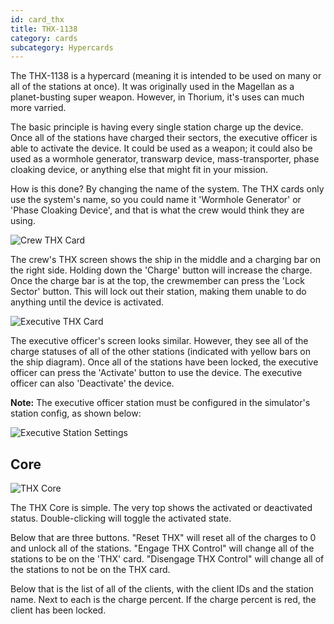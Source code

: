 ```yaml
---
id: card_thx
title: THX-1138
category: cards
subcategory: Hypercards
---
```


The THX-1138 is a hypercard (meaning it is intended to be used on many or all of
the stations at once). It was originally used in the Magellan as a
planet-busting super weapon. However, in Thorium, it's uses can much more
varried.

The basic principle is having every single station charge up the device. Once
all of the stations have charged their sectors, the executive officer is able to
activate the device. It could be used as a weapon; it could also be used as a
wormhole generator, transwarp device, mass-transporter, phase cloaking device,
or anything else that might fit in your mission.

How is this done? By changing the name of the system. The THX cards only use the
system's name, so you could name it 'Wormhole Generator' or 'Phase Cloaking
Device', and that is what the crew would think they are using.

![Crew THX Card](/img/card_thx1.jpg)

The crew's THX screen shows the ship in the middle and a charging bar on the
right side. Holding down the 'Charge' button will increase the charge. Once the
charge bar is at the top, the crewmember can press the 'Lock Sector' button.
This will lock out their station, making them unable to do anything until the
device is activated.

![Executive THX Card](/img/card_thx2.jpg)

The executive officer's screen looks similar. However, they see all of the
charge statuses of all of the other stations (indicated with yellow bars on the
ship diagram). Once all of the stations have been locked, the executive officer
can press the 'Activate' button to use the device. The executive officer can
also 'Deactivate' the device.

**Note:** The executive officer station must be configured in the simulator's
station config, as shown below:

![Executive Station Settings](/img/config_exec.jpg)

## Core

![THX Core](/img/core_thx.jpg)

The THX Core is simple. The very top shows the activated or deactivated status.
Double-clicking will toggle the activated state.

Below that are three buttons. "Reset THX" will reset all of the charges to 0 and
unlock all of the stations. "Engage THX Control" will change all of the stations
to be on the 'THX' card. "Disengage THX Control" will change all of the stations
to not be on the THX card.

Below that is the list of all of the clients, with the client IDs and the
station name. Next to each is the charge percent. If the charge percent is red,
the client has been locked.
